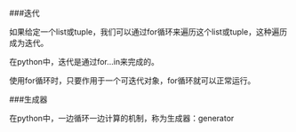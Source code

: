 ###迭代

如果给定一个list或tuple，我们可以通过for循环来遍历这个list或tuple，这种遍历成为迭代。

在python中，迭代是通过for...in来完成的。

使用for循环时，只要作用于一个可迭代对象，for循环就可以正常运行。

###生成器

在python中，一边循环一边计算的机制，称为生成器：generator

